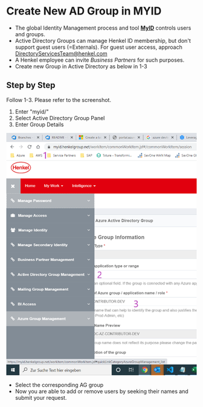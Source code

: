 # Create New AD Group in MYID

- The global Identity Management process and tool **[MyID](https://myid/)** controls users and groups.
- Active Directory Groups can manage Henkel ID membership, but don't support guest users (=Externals). For guest user access, approach [DirectoryServicesTeam@henkel.com](mailto://DirectoryServicesTeam@henkel.com)
- A Henkel employee can invite *Business Partners* for such purposes.
- Create new Group in Active Directory as below in 1-3

## Step by Step

Follow 1-3. Please refer to the screenshot.

1. Enter "myid/"
2. Select Active Directory Group Panel
3. Enter Group Details

![MYID](../images/myid-group.png)

- Select the corresponding AG group
- Now you are able to add or remove users by seeking their names and submit your request.
